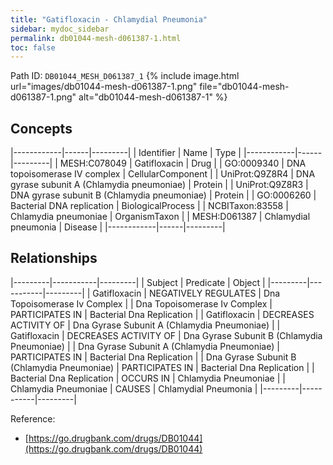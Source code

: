 ```yaml
---
title: "Gatifloxacin - Chlamydial Pneumonia"
sidebar: mydoc_sidebar
permalink: db01044-mesh-d061387-1.html
toc: false 
---
```



Path ID: `DB01044_MESH_D061387_1`
{% include image.html url="images/db01044-mesh-d061387-1.png" file="db01044-mesh-d061387-1.png" alt="db01044-mesh-d061387-1" %}

## Concepts

|------------|------|---------|
| Identifier | Name | Type    |
|------------|------|---------|
| MESH:C078049 | Gatifloxacin | Drug |
| GO:0009340 | DNA topoisomerase IV complex | CellularComponent |
| UniProt:Q9Z8R4 | DNA gyrase subunit A (Chlamydia pneumoniae) | Protein |
| UniProt:Q9Z8R3 | DNA gyrase subunit B (Chlamydia pneumoniae) | Protein |
| GO:0006260 | Bacterial DNA replication | BiologicalProcess |
| NCBITaxon:83558 | Chlamydia pneumoniae | OrganismTaxon |
| MESH:D061387 | Chlamydial pneumonia | Disease |
|------------|------|---------|

## Relationships

|---------|-----------|---------|
| Subject | Predicate | Object  |
|---------|-----------|---------|
| Gatifloxacin | NEGATIVELY REGULATES | Dna Topoisomerase Iv Complex |
| Dna Topoisomerase Iv Complex | PARTICIPATES IN | Bacterial Dna Replication |
| Gatifloxacin | DECREASES ACTIVITY OF | Dna Gyrase Subunit A (Chlamydia Pneumoniae) |
| Gatifloxacin | DECREASES ACTIVITY OF | Dna Gyrase Subunit B (Chlamydia Pneumoniae) |
| Dna Gyrase Subunit A (Chlamydia Pneumoniae) | PARTICIPATES IN | Bacterial Dna Replication |
| Dna Gyrase Subunit B (Chlamydia Pneumoniae) | PARTICIPATES IN | Bacterial Dna Replication |
| Bacterial Dna Replication | OCCURS IN | Chlamydia Pneumoniae |
| Chlamydia Pneumoniae | CAUSES | Chlamydial Pneumonia |
|---------|-----------|---------|

Reference: 
  - [https://go.drugbank.com/drugs/DB01044](https://go.drugbank.com/drugs/DB01044)
